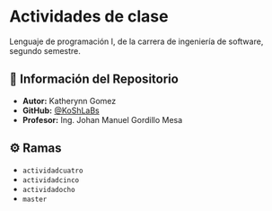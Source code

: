 # Actividades de clase

Lenguaje de programación I, de la carrera de ingeniería de software, segundo semestre. 

## 📘 Información del Repositorio

- **Autor:** Katherynn Gomez 
- **GitHub:** [@KoShLaBs](https://github.com/KoShLaBs)
- **Profesor:** Ing. Johan Manuel Gordillo Mesa

## ⚙ Ramas

- `actividadcuatro`
- `actividadcinco`
- `actividadocho`
- `master`
